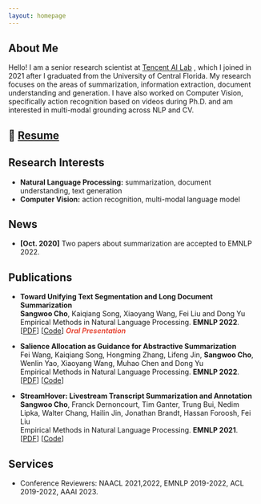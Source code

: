 ```yaml
---
layout: homepage
---
```


## About Me

Hello! I am a senior research scientist at [Tencent AI Lab](https://ai.tencent.com/ailab/nlp/en/index.html) , which I joined in 2021 after I graduated from the University of Central Florida. My research  focuses on the areas of summarization, information extraction,  document understanding and generation. I have also worked on Computer Vision, specifically action recognition based on videos during  Ph.D. and am interested in multi-modal grounding across NLP and CV.

## 📝 [Resume](./assets/resume/Resume_Sangwoo_Cho.pdf)

## Research Interests

- **Natural Language Processing:** summarization, document understanding, text generation
- **Computer Vision:** action recognition, multi-modal language model

## News

- **[Oct. 2020]** Two papers about summarization are accepted to EMNLP 2022.

## Publications
- **Toward Unifying Text Segmentation and Long Document Summarization**
  <br>
   **Sangwoo Cho**, Kaiqiang Song, Xiaoyang Wang, Fei Liu and Dong Yu
  <br>
  Empirical Methods in Natural Language Processing. **EMNLP 2022**.
  <br>
  [[PDF](https://arxiv.org/pdf/2210.16422)] [[Code](https://github.com/tencent-ailab/Lodoss)] <strong><i style="color:#e74d3c">Oral Presentation</i></strong>

- **Salience Allocation as Guidance for Abstractive Summarization**
  <br>
  Fei Wang, Kaiqiang Song, Hongming Zhang, Lifeng Jin, **Sangwoo Cho**, Wenlin Yao, Xiaoyang Wang, Muhao Chen and Dong Yu
  <br>
  Empirical Methods in Natural Language Processing. **EMNLP 2022**.
  <br>
  [[PDF]()] [[Code](https://github.com/tencent-ailab/season)]

- **StreamHover: Livestream Transcript Summarization and Annotation**
  <br>**Sangwoo Cho**, Franck Dernoncourt, Tim Ganter, Trung Bui, Nedim Lipka, Walter Chang, Hailin Jin, Jonathan Brandt, Hassan Foroosh, Fei Liu
  <br>
  Empirical Methods in Natural Language Processing. **EMNLP 2021**.
  <br>
  [[PDF](https://arxiv.org/pdf/2109.05160.pdf)] [[Code](https://github.com/ucfnlp/streamhover)]

## Services

- Conference Reviewers: NAACL 2021,2022, EMNLP 2019-2022, ACL 2019-2022, AAAI 2023.
